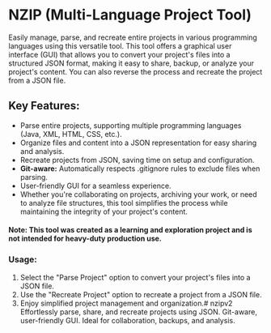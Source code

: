 # NZIP (Multi-Language Project Tool)
Easily manage, parse, and recreate entire projects in various programming languages using this versatile tool. This tool offers a graphical user interface (GUI) that allows you to convert your project's files into a structured JSON format, making it easy to share, backup, or analyze your project's content. You can also reverse the process and recreate the project from a JSON file.

## Key Features:
- Parse entire projects, supporting multiple programming languages (Java, XML, HTML, CSS, etc.).
- Organize files and content into a JSON representation for easy sharing and analysis.
- Recreate projects from JSON, saving time on setup and configuration.
- **Git-aware:**  Automatically respects .gitignore rules to exclude files when parsing.
- User-friendly GUI for a seamless experience.
- Whether you're collaborating on projects, archiving your work, or need to analyze file structures, this tool simplifies the process while maintaining the integrity of your project's content.

#### Note: This tool was created as a learning and exploration project and is not intended for heavy-duty production use.

### Usage:
1. Select the "Parse Project" option to convert your project's files into a JSON file.
2. Use the "Recreate Project" option to recreate a project from a JSON file.
3. Enjoy simplified project management and organization.# nzipv2
Effortlessly parse, share, and recreate projects using JSON. Git-aware, user-friendly GUI. Ideal for collaboration, backups, and analysis.
